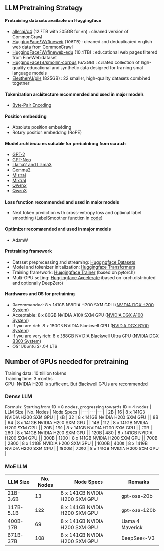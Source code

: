 ## LLM Pretraining Strategy

#### Pretraining datasets available on Huggingface
- [allenai/c4](https://huggingface.co/datasets/allenai/c4) (12.7TB with 305GB for en) : cleaned version of CommonCrawl
- [HuggingFaceFW/fineweb](https://huggingface.co/datasets/HuggingFaceFW/fineweb) (108TB) : cleaned and deduplicated english web data from CommonCrawl
- [HuggingFaceFW/fineweb-edu](https://huggingface.co/datasets/HuggingFaceFW/fineweb-edu) (10.4TB) : educational web pages filtered from FineWeb dataset
- [HuggingFaceTB/smollm-corpus](https://huggingface.co/datasets/HuggingFaceTB/smollm-corpus) (673GB) : curated collection of high-quality educational and synthetic data designed for training small language models
- [EleutherAI/pile](https://huggingface.co/datasets/EleutherAI/pile) (825GB) : 22 smaller, high-quality datasets combined together

#### Tokenization architecture recommended and used in major models
- [Byte-Pair Encoding](https://huggingface.co/learn/llm-course/en/chapter6/5)

#### Position embedding
- Absolute position embedding
- Rotary position embedding (RoPE)

#### Model architectures suitable for pretraininng from scratch
- [GPT-2](https://huggingface.co/docs/transformers/en/model_doc/gpt2)
- [GPT-Neo](https://huggingface.co/docs/transformers/en/model_doc/gpt_neo)
- [Llama2 and Llama3](https://huggingface.co/docs/transformers/en/model_doc/llama2)
- [Gemma2](https://huggingface.co/docs/transformers/main/en/model_doc/gemma2)
- [Mistral](https://huggingface.co/docs/transformers/en/model_doc/mistral)
- [Mixtral](https://huggingface.co/docs/transformers/main/en/model_doc/mixtral)
- [Qwen2](https://huggingface.co/docs/transformers/model_doc/qwen2)
- [Qwen3](https://huggingface.co/docs/transformers/en/model_doc/qwen3)

#### Loss function recommended and used in major models
- Next token prediction with cross-entropy loss and optional label smoothing (LabelSmoother function in [code](https://github.com/huggingface/transformers/blob/main/src/transformers/trainer_pt_utils.py))

#### Optimizer recommended and used in major models
- AdamW

#### Pretraining framework
- Dataset preprocessing and streaming: [Huggingface Datasets](https://huggingface.co/docs/datasets/en/index)
- Model and tokenizer initialization: [Huggingface Transformers](https://huggingface.co/docs/transformers/en/index)
- Training framework: [Huggingface Trainer](https://huggingface.co/docs/transformers/en/main_classes/trainer) (based on pytorch)
- Multi-GPU setting: [Huggingface Accelerate](https://huggingface.co/docs/accelerate/en/index) (based on torch.distributed and optionally DeepZero)

#### Hardwares and OS for pretraining
- Recommended: 8 x 141GB NVIDIA H200 SXM GPU ([NVIDIA DGX H200 System](https://www.nvidia.com/en-us/data-center/dgx-h200/?ncid=no-ncid))
- Acceptable: 8 x 80GB NVIDIA A100 SXM GPU ([NVIDIA DGX A100 System](https://docs.nvidia.com/dgx/dgxa100-user-guide/introduction-to-dgxa100.html))
- If you are rich: 8 x 180GB NVIDIA Blackwell GPU ([NVIDIA DGX B200 System](https://www.nvidia.com/en-us/data-center/dgx-b200/?ncid=no-ncid))
- If you are very rich: 8 x 288GB NVIDIA Blackwell Ultra GPU ([NVIDIA DGX B300 System](https://www.nvidia.com/en-us/data-center/dgx-b300/?ncid=no-ncid))
- OS: Ubuntu 24.04 LTS

## Number of GPUs needed for pretraining 
Training data: 10 trillion tokens  
Training time: 3 months  
GPU: NVIDIA H200 is sufficient. But Blackwell GPUs are recommended 

### Dense LLM
Formula: Starting from 1B = 8 nodes, progressing towards 1B = 4 nodes 
| LLM Size | No. Nodes | Node Specs |
|---|---|---|
| 2B | 16 | 8 x 141GB NVIDIA H200 SXM GPU |
| 4B | 32 | 8 x 141GB NVIDIA H200 SXM GPU |
| 8B | 64 | 8 x 141GB NVIDIA H200 SXM GPU |
| 14B | 112 | 8 x 141GB NVIDIA H200 SXM GPU |
| 20B | 160 | 8 x 141GB NVIDIA H200 SXM GPU |
| 70B | 280 | 8 x 141GB NVIDIA H200 SXM GPU |
| 120B | 480 | 8 x 141GB NVIDIA H200 SXM GPU |
| 300B | 1200 | 8 x 141GB NVIDIA H200 SXM GPU |
| 700B | 2800 | 8 x 141GB NVIDIA H200 SXM GPU |
| 1000B | 4000 | 8 x 141GB NVIDIA H200 SXM GPU |
| 1800B | 7200 | 8 x 141GB NVIDIA H200 SXM GPU |

### MoE LLM
| LLM Size | No. Nodes | Node Specs | Remarks |
|---|---|---|---|
| 21B-3.6B | 13 | 8 x 141GB NVIDIA H200 SXM GPU | gpt-oss-20b |
| 117B-5.1B | 122 | 8 x 141GB NVIDIA H200 SXM GPU | gpt-oss-120b |
| 400B-17B | 69 | 8 x 141GB NVIDIA H200 SXM GPU | Llama 4 Maverick |
| 671B-37B | 108 | 8 x 141GB NVIDIA H200 SXM GPU | DeepSeek-V3 |
